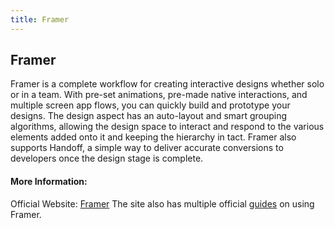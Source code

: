 ```yaml
---
title: Framer
---
```

## Framer

<p>Framer is a complete workflow for creating interactive designs whether solo or in a team. With pre-set animations, pre-made native interactions, and multiple screen app flows, you can quickly build and prototype your designs. The design aspect has an auto-layout and smart grouping algorithms, allowing the design space to interact and respond to the various elements added onto it and keeping the hierarchy in tact. Framer also supports Handoff, a simple way to deliver accurate conversions to developers once the design stage is complete. <p>


#### More Information:
Official Website: <a href="https://framer.com/features/">Framer</a>
The site also has multiple official <a href="https://framer.com/getstarted/guides/">guides</a> on using Framer.

 
